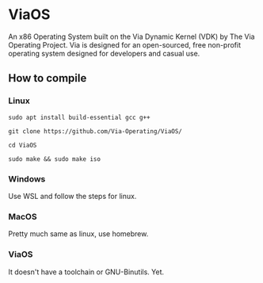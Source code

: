 # ViaOS
An x86 Operating System built on the Via Dynamic Kernel (VDK) by The Via Operating Project. Via is designed for an open-sourced, free non-profit operating system designed for developers and casual use.

## How to compile
### Linux
``` sudo apt install build-essential gcc g++ ```

``` git clone https://github.com/Via-Operating/ViaOS/ ```

``` cd ViaOS ```

``` sudo make && sudo make iso ```

### Windows
Use WSL and follow the steps for linux.

### MacOS
Pretty much same as linux, use homebrew.

### ViaOS
It doesn't have a toolchain or GNU-Binutils. Yet.
